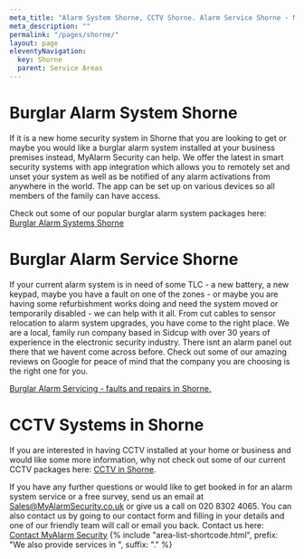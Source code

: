 ```yaml
---
meta_title: "Alarm System Shorne, CCTV Shorne. Alarm Service Shorne - MyAlarm Security"
meta_description: ""
permalink: "/pages/shorne/"
layout: page
eleventyNavigation:
  key: Shorne
  parent: Service Areas
---
```


# Burglar Alarm System Shorne 

If it is a new home security system in Shorne that you are looking to get or maybe you would like a burglar alarm system installed at your business premises instead, MyAlarm Security can help. We offer the latest in smart security systems with app integration which allows you to remotely set and unset your system as well as be notified of any alarm activations from anywhere in the world. The app can be set up on various devices so all members of the family can have access.

Check out some of our popular burglar alarm system packages here: [Burglar Alarm Systems Shorne](/categories/burglar-alarms/)

# Burglar Alarm Service Shorne 

If your current alarm system is in need of some TLC - a new battery, a new keypad, maybe you have a fault on one of the zones - or maybe you are having some refurbishment works doing and need the system moved or temporarily disabled - we can help with it all. From cut cables to sensor relocation to alarm system upgrades, you have come to the right place. We are a local, family run company based in Sidcup with over 30 years of experience in the electronic security industry. There isnt an alarm panel out there that we havent come across before. Check out some of our amazing reviews on Google for peace of mind that the company you are choosing is the right one for you.

[Burglar Alarm Servicing - faults and repairs in Shorne.](/categories/servicing-and-repairs/)

# CCTV Systems in Shorne 

If you are interested in having CCTV installed at your home or business and would like some more information, why not check out some of our current CCTV packages here: [CCTV in Shorne](/categories/cctv/).

If you have any further questions or would like to get booked in for an alarm system service or a free survey, send us an email at Sales@MyAlarmSecurity.co.uk or give us a call on 020 8302 4065. You can also contact us by going to our contact form and filling in your details and one of our friendly team will call or email you back. Contact us here: [Contact MyAlarm Security](/contact/)
{% include "area-list-shortcode.html", prefix: "We also provide services in ", suffix: "." %}
